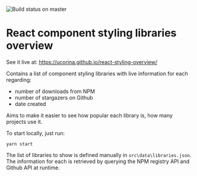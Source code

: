 ![Build status on master](https://travis-ci.org/ucorina/react-styling-overview.svg?branch=master)


React component styling libraries overview
===

See it live at: https://ucorina.github.io/react-styling-overview/

Contains a list of component styling libraries with live information for each regarding:
* number of downloads from NPM
* number of stargazers on Github
* date created

Aims to make it easier to see how popular each library is, how many projects use it.

To start locally, just run:

```
yarn start
```

The list of libraries to show is defined manually in `src\data\libraries.json`.
The information for each is retrieved by querying the NPM registry API and Github API at runtime.
